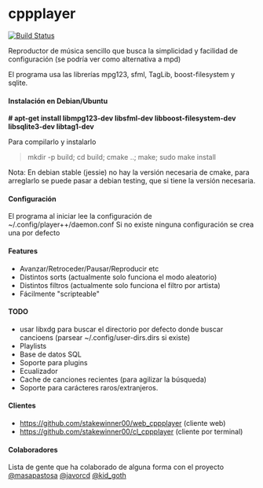 # cppplayer

[![Build Status](https://travis-ci.org/stakewinner00/cppplayer.svg?branch=master)](https://travis-ci.org/stakewinner00/cppplayer)

Reproductor de música sencillo que busca la simplicidad y facilidad de configuración (se podría ver como alternativa a mpd)

El programa usa las librerías mpg123, sfml, TagLib, boost-filesystem y sqlite. 

#### Instalación en Debian/Ubuntu

**# apt-get install libmpg123-dev libsfml-dev libboost-filesystem-dev libsqlite3-dev libtag1-dev**

Para compilarlo y instalarlo
> mkdir -p build; cd build; cmake ..; make; sudo make install

Nota: En debian stable (jessie) no hay la versión necesaria de cmake, para arreglarlo se puede pasar a debian testing, que si tiene la versión necesaria. 

#### Configuración

El programa al iniciar lee la configuración de ~/.config/player++/daemon.conf 
Si no existe ninguna configuración se crea una por defecto

#### Features

- Avanzar/Retroceder/Pausar/Reproducir etc
- Distintos sorts (actualmente solo funciona el modo aleatorio)
- Distintos filtros (actualmente solo funciona el filtro por artista)
- Fácilmente "scripteable"


#### TODO

- usar libxdg para buscar el directorio por defecto donde buscar cancioens (parsear ~/.config/user-dirs.dirs si existe)
- Playlists
- Base de datos SQL
- Soporte para plugins
- Ecualizador
- Cache de canciones recientes (para agilizar la búsqueda)
- Soporte para carácteres raros/extranjeros.

#### Clientes 

- https://github.com/stakewinner00/web_cppplayer (cliente web)
- https://github.com/stakewinner00/cl_cppplayer (cliente por terminal)

#### Colaboradores
Lista de gente que ha colaborado de alguna forma con el proyecto
[@masapastosa](https://github.com/masapastosa) [@javorcd](https://github.com/javorcd) [@kid_goth](https://github.com/bssanchez)

